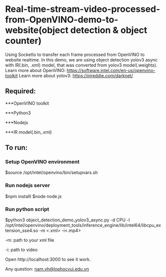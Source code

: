 # Real-time-stream-video-processed-from-OpenVINO-demo-to-website(object detection & object counter)
Using SocketIo to transfer each frame processed from OpenVINO to website realtime.
In this demo, we are using object detection yolov3 async with IR(.bin, .xml) model, that was converted from yolov3 model(.weights).
Learn more about OpenVINO: https://software.intel.com/en-us/openvino-toolkit
Learn more about yolov3: https://pjreddie.com/darknet/
## Required:
***OpenVINO toolkit

***Python3

***Nodejs

***IR model(.bin,.xml)
## To run:
### Setup OpenVINO environment
$source /opt/intel/openvino/bin/setupvars.sh
### Run nodejs server
$npm installl
$node node.js 
### Run python script
$python3 object_detection_demo_yolov3_async.py -d CPU -l /opt/intel/openvino/deployment_tools/inference_engine/lib/intel64/libcpu_extension_sse4.so -m <.xml> -i<.mp4>

-m: path to your xml file

-i: path to video

Open http://localhost:3000 to see it work.

Any question: nam.vh@lophocvui.edu.vn
